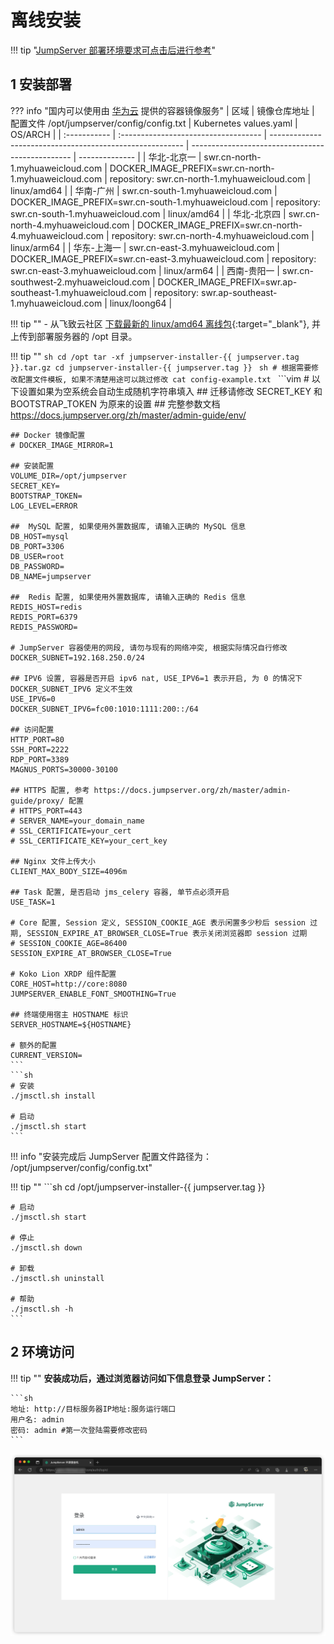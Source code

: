 # 离线安装

!!! tip "[JumpServer 部署环境要求可点击后进行参考](../linux_stand-alone/requirements.md)"

## 1 安装部署
??? info "国内可以使用由 [华为云](https://www.huaweicloud.com/) 提供的容器镜像服务"
    | 区域          | 镜像仓库地址                         | 配置文件 /opt/jumpserver/config/config.txt                | Kubernetes values.yaml                           | OS/ARCH        |
    | :----------- | :----------------------------------- | -------------------------------------------------------- | ------------------------------------------------ | -------------- |
    | 华北-北京一   | swr.cn-north-1.myhuaweicloud.com     | DOCKER_IMAGE_PREFIX=swr.cn-north-1.myhuaweicloud.com     | repository: swr.cn-north-1.myhuaweicloud.com     | linux/amd64    |
    | 华南-广州     | swr.cn-south-1.myhuaweicloud.com     | DOCKER_IMAGE_PREFIX=swr.cn-south-1.myhuaweicloud.com     | repository: swr.cn-south-1.myhuaweicloud.com     | linux/amd64    |
    | 华北-北京四   | swr.cn-north-4.myhuaweicloud.com     | DOCKER_IMAGE_PREFIX=swr.cn-north-4.myhuaweicloud.com     | repository: swr.cn-north-4.myhuaweicloud.com     | linux/arm64    |
    | 华东-上海一   | swr.cn-east-3.myhuaweicloud.com      | DOCKER_IMAGE_PREFIX=swr.cn-east-3.myhuaweicloud.com      | repository: swr.cn-east-3.myhuaweicloud.com      | linux/arm64    |
    | 西南-贵阳一   | swr.cn-southwest-2.myhuaweicloud.com | DOCKER_IMAGE_PREFIX=swr.ap-southeast-1.myhuaweicloud.com | repository: swr.ap-southeast-1.myhuaweicloud.com | linux/loong64  |

!!! tip ""
    - 从飞致云社区 [下载最新的 linux/amd64 离线包](https://community.fit2cloud.com/#/products/jumpserver/downloads){:target="_blank"}, 并上传到部署服务器的 /opt 目录。

!!! tip ""
    ```sh
    cd /opt
    tar -xf jumpserver-installer-{{ jumpserver.tag }}.tar.gz
    cd jumpserver-installer-{{ jumpserver.tag }}
    ```
    ```sh
    # 根据需要修改配置文件模板, 如果不清楚用途可以跳过修改
    cat config-example.txt
    ```
    ```vim
    # 以下设置如果为空系统会自动生成随机字符串填入
    ## 迁移请修改 SECRET_KEY 和 BOOTSTRAP_TOKEN 为原来的设置
    ## 完整参数文档 https://docs.jumpserver.org/zh/master/admin-guide/env/

    ## Docker 镜像配置
    # DOCKER_IMAGE_MIRROR=1

    ## 安装配置
    VOLUME_DIR=/opt/jumpserver
    SECRET_KEY=
    BOOTSTRAP_TOKEN=
    LOG_LEVEL=ERROR

    ##  MySQL 配置, 如果使用外置数据库, 请输入正确的 MySQL 信息
    DB_HOST=mysql
    DB_PORT=3306
    DB_USER=root
    DB_PASSWORD=
    DB_NAME=jumpserver

    ##  Redis 配置, 如果使用外置数据库, 请输入正确的 Redis 信息
    REDIS_HOST=redis
    REDIS_PORT=6379
    REDIS_PASSWORD=

    # JumpServer 容器使用的网段, 请勿与现有的网络冲突, 根据实际情况自行修改
    DOCKER_SUBNET=192.168.250.0/24

    ## IPV6 设置, 容器是否开启 ipv6 nat, USE_IPV6=1 表示开启, 为 0 的情况下 DOCKER_SUBNET_IPV6 定义不生效
    USE_IPV6=0
    DOCKER_SUBNET_IPV6=fc00:1010:1111:200::/64

    ## 访问配置
    HTTP_PORT=80
    SSH_PORT=2222
    RDP_PORT=3389
    MAGNUS_PORTS=30000-30100

    ## HTTPS 配置, 参考 https://docs.jumpserver.org/zh/master/admin-guide/proxy/ 配置
    # HTTPS_PORT=443
    # SERVER_NAME=your_domain_name
    # SSL_CERTIFICATE=your_cert
    # SSL_CERTIFICATE_KEY=your_cert_key

    ## Nginx 文件上传大小
    CLIENT_MAX_BODY_SIZE=4096m

    ## Task 配置, 是否启动 jms_celery 容器, 单节点必须开启
    USE_TASK=1

    # Core 配置, Session 定义, SESSION_COOKIE_AGE 表示闲置多少秒后 session 过期, SESSION_EXPIRE_AT_BROWSER_CLOSE=True 表示关闭浏览器即 session 过期
    # SESSION_COOKIE_AGE=86400
    SESSION_EXPIRE_AT_BROWSER_CLOSE=True

    # Koko Lion XRDP 组件配置
    CORE_HOST=http://core:8080
    JUMPSERVER_ENABLE_FONT_SMOOTHING=True

    ## 终端使用宿主 HOSTNAME 标识
    SERVER_HOSTNAME=${HOSTNAME}

    # 额外的配置
    CURRENT_VERSION=
    ```
    ```sh
    # 安装
    ./jmsctl.sh install

    # 启动
    ./jmsctl.sh start
    ```
        
!!! info "安装完成后 JumpServer 配置文件路径为： /opt/jumpserver/config/config.txt"

!!! tip ""
    ```sh
    cd /opt/jumpserver-installer-{{ jumpserver.tag }}

    # 启动
    ./jmsctl.sh start

    # 停止
    ./jmsctl.sh down

    # 卸载
    ./jmsctl.sh uninstall

    # 帮助
    ./jmsctl.sh -h
    ```

## 2 环境访问
!!! tip ""
    **安装成功后，通过浏览器访问如下信息登录 JumpServer：**

    ```sh
    地址: http://目标服务器IP地址:服务运行端口
    用户名: admin
    密码: admin #第一次登陆需要修改密码
    ```
![登陆页面](../../img/on_line_install_01.png)
